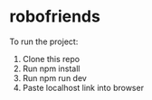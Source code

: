 # robofriends

To run the project:
1. Clone this repo
2. Run npm install
3. Run npm run dev
4. Paste localhost link into browser
